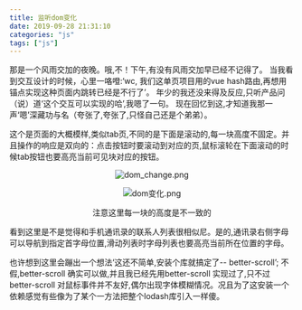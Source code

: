 ```yaml
---
title: 监听dom变化
date: 2019-09-28 21:31:10
categories: "js"
tags: ["js"]
---
```


那是一个风雨交加的夜晚。哦,不！下午,有没有风雨交加早已经不记得了。
当我看到交互设计的时候，心里一咯噔:‘wc, 我们这单页项目用的vue hash路由,再想用锚点实现这种页面内跳转已经是不行了’。 年少的我还没来得及反应,只听产品问（说）道‘这个交互可以实现的哈’,我嗯了一句。
现在回忆到这,才知道我那一声‘嗯’深藏功与名（夸张了,夸张了,只怪自己还是个弟弟）。

这个是页面的大概模样,类似tab页,不同的是下面是滚动的,每一块高度不固定。并且操作的响应是双向的：点击按钮时要滚动到对应的页,鼠标滚轮在下面滚动的时候tab按钮也要高亮当前可见块对应的按钮。
<center>

![dom_change.png](https://ws1.sinaimg.cn/large/781ff8c9gy1g7g4d5tdqkj20zx0kg77t.jpg)

</center>

<center>

![dom变化.png](https://ws1.sinaimg.cn/large/781ff8c9gy1g7hx9fbu38j20ca0hljrt.jpg)

注意这里每一块的高度是不一致的
</center>

看到这里是不是觉得和手机通讯录的联系人列表很相似尼。是的,通讯录右侧字母可以导航到指定首字母位置,滑动列表时字母列表也要高亮当前所在位置的字母。

也许想到这里会蹦出一个想法‘这还不简单,安装个库就搞定了-- better-scroll’; 不假,better-scroll 确实可以做,并且我已经先用better-scroll 实现过了,只不过 better-scroll 对鼠标事件并不友好,偶尔出现字体模糊情况。况且为了这安装一个依赖感觉有些像为了某个一方法把整个lodash库引入一样傻。